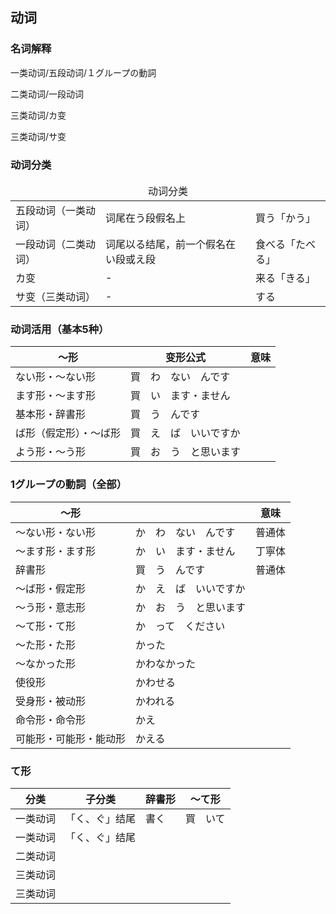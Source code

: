 ## 动词

### 名词解释

一类动词/五段动词/１グループの<ruby><span>動詞</span><rt data-rt="どうし"></rt></ruby>

二类动词/一段动词

三类动词/カ变

三类动词/サ变

### 动词分类

<table>
  <thead>
    <td colspan=3 align="center">动词分类</td>
  </thead>
  <tr>
    <td>五段动词（一类动词）</td>
    <td>词尾在う段假名上</td>
    <td>買う「かう」</td>
  </tr>
  <tr>
    <td>一段动词（二类动词）</td>
    <td>词尾以る结尾，前一个假名在い段或え段</td>
    <td>食べる「たべる」</td>
  </tr>
  <tr>
    <td>カ变</td>
    <td>-</td>
    <td>来る「きる」</td>
  </tr>
  <tr>
    <td>サ变（三类动词）</td>
    <td>-</td>
    <td>する</td>
  </tr>
</table>

### 动词活用（基本5种）

| ～形                   | 变形公式                                                     | <ruby><span>意味</span><rt data-rt="いみ"></rt></ruby> |
| ---------------------- | ------------------------------------------------------------ | ------------------------------------------------------ |
| ない形・〜ない形       | 買　わ　ない　んです                                         |                                                        |
| ます形・〜ます形       | 買　い　ます・ません                                         |                                                        |
| 基本形・辞書形         | <ruby><span>買　う</span><rt data-rt="かう"></rt></ruby>　んです |                                                        |
| ば形（假定形）・〜ば形 | 買　え　ば　いいですか                                       |                                                        |
| よう形・〜う形         | 買　お　う　と<ruby><span>思い</span><rt data-rt="おもい"></rt></ruby>ます |                                                        |

### 1グループの動詞（<ruby><span>全部</span><rt data-rt="ぜんぶ"></rt></ruby>）

| 〜<ruby><span>形</span><rt data-rt="けい"></rt></ruby> |                                                              | <ruby><span>意味</span><rt data-rt="いみ"></rt></ruby>       |
| ------------------------------------------------------ | ------------------------------------------------------------ | ------------------------------------------------------------ |
| 〜ない形・ない形                                       | か　わ　ない　んです                                         | <ruby><span>普通体</span><rt data-rt="ふつうたい"></rt></ruby> |
| 〜ます形・ます形                                       | か　い　ます・ません                                         | <ruby><span>丁寧体</span><rt data-rt="ていねいたい"></rt></ruby> |
| 辞書形                                                 | <ruby><span>買　う</span><rt data-rt="かう"></rt></ruby>　んです | <ruby><span>普通体</span><rt data-rt="ふつうたい"></rt></ruby> |
| 〜ば形・假定形                                         | か　え　ば　いいですか                                       |                                                              |
| 〜う形・意志形                                         | か　お　う　と<ruby><span>思い</span><rt data-rt="おもい"></rt></ruby>ます |                                                              |
| 〜て形・て形                                           | か　って　ください                                           |                                                              |
| 〜た形・た形                                           | かった                                                       |                                                              |
| 〜なかった形                                           | かわなかった                                                 |                                                              |
| 使役形                                                 | かわせる                                                     |                                                              |
| 受身形・被动形                                         | かわれる                                                     |                                                              |
| 命令形・命令形                                         | かえ                                                         |                                                              |
| 可能形・可能形・能动形                                 | かえる                                                       |                                                              |

### て形

| 分类     | 子分类         | 辞書形                                                 | 〜て形   |
| -------- | -------------- | ------------------------------------------------------ | -------- |
| 一类动词 | 「く、ぐ」结尾 | <ruby><span>書く</span><rt data-rt="かく"></rt></ruby> | 買　いて |
| 一类动词 | 「く、ぐ」结尾 |                                                        |          |
| 二类动词 |                |                                                        |          |
| 三类动词 |                |                                                        |          |
| 三类动词 |                |                                                        |          |


